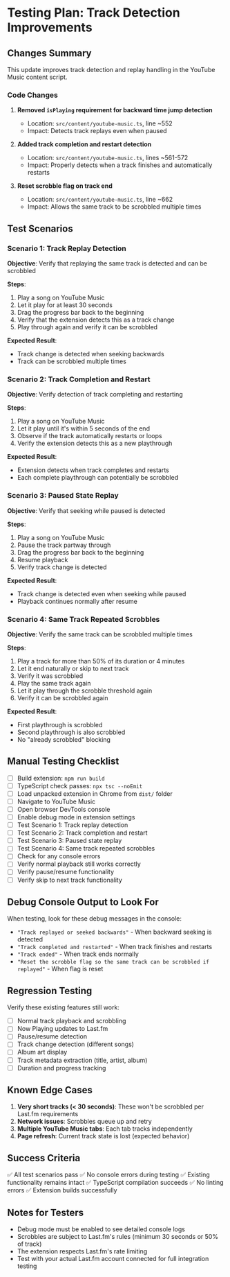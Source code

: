 # Testing Plan: Track Detection Improvements

## Changes Summary

This update improves track detection and replay handling in the YouTube Music content script.

### Code Changes

1. **Removed `isPlaying` requirement for backward time jump detection**
   - Location: `src/content/youtube-music.ts`, line ~552
   - Impact: Detects track replays even when paused

2. **Added track completion and restart detection**
   - Location: `src/content/youtube-music.ts`, lines ~561-572
   - Impact: Properly detects when a track finishes and automatically restarts

3. **Reset scrobble flag on track end**
   - Location: `src/content/youtube-music.ts`, line ~662
   - Impact: Allows the same track to be scrobbled multiple times

## Test Scenarios

### Scenario 1: Track Replay Detection
**Objective**: Verify that replaying the same track is detected and can be scrobbled

**Steps**:
1. Play a song on YouTube Music
2. Let it play for at least 30 seconds
3. Drag the progress bar back to the beginning
4. Verify that the extension detects this as a track change
5. Play through again and verify it can be scrobbled

**Expected Result**: 
- Track change is detected when seeking backwards
- Track can be scrobbled multiple times

### Scenario 2: Track Completion and Restart
**Objective**: Verify detection of track completing and restarting

**Steps**:
1. Play a song on YouTube Music
2. Let it play until it's within 5 seconds of the end
3. Observe if the track automatically restarts or loops
4. Verify the extension detects this as a new playthrough

**Expected Result**:
- Extension detects when track completes and restarts
- Each complete playthrough can potentially be scrobbled

### Scenario 3: Paused State Replay
**Objective**: Verify that seeking while paused is detected

**Steps**:
1. Play a song on YouTube Music
2. Pause the track partway through
3. Drag the progress bar back to the beginning
4. Resume playback
5. Verify track change is detected

**Expected Result**:
- Track change is detected even when seeking while paused
- Playback continues normally after resume

### Scenario 4: Same Track Repeated Scrobbles
**Objective**: Verify the same track can be scrobbled multiple times

**Steps**:
1. Play a track for more than 50% of its duration or 4 minutes
2. Let it end naturally or skip to next track
3. Verify it was scrobbled
4. Play the same track again
5. Let it play through the scrobble threshold again
6. Verify it can be scrobbled again

**Expected Result**:
- First playthrough is scrobbled
- Second playthrough is also scrobbled
- No "already scrobbled" blocking

## Manual Testing Checklist

- [ ] Build extension: `npm run build`
- [ ] TypeScript check passes: `npx tsc --noEmit`
- [ ] Load unpacked extension in Chrome from `dist/` folder
- [ ] Navigate to YouTube Music
- [ ] Open browser DevTools console
- [ ] Enable debug mode in extension settings
- [ ] Test Scenario 1: Track replay detection
- [ ] Test Scenario 2: Track completion and restart
- [ ] Test Scenario 3: Paused state replay
- [ ] Test Scenario 4: Same track repeated scrobbles
- [ ] Check for any console errors
- [ ] Verify normal playback still works correctly
- [ ] Verify pause/resume functionality
- [ ] Verify skip to next track functionality

## Debug Console Output to Look For

When testing, look for these debug messages in the console:

- `"Track replayed or seeked backwards"` - When backward seeking is detected
- `"Track completed and restarted"` - When track finishes and restarts
- `"Track ended"` - When track ends normally
- `"Reset the scrobble flag so the same track can be scrobbled if replayed"` - When flag is reset

## Regression Testing

Verify these existing features still work:

- [ ] Normal track playback and scrobbling
- [ ] Now Playing updates to Last.fm
- [ ] Pause/resume detection
- [ ] Track change detection (different songs)
- [ ] Album art display
- [ ] Track metadata extraction (title, artist, album)
- [ ] Duration and progress tracking

## Known Edge Cases

1. **Very short tracks (< 30 seconds)**: These won't be scrobbled per Last.fm requirements
2. **Network issues**: Scrobbles queue up and retry
3. **Multiple YouTube Music tabs**: Each tab tracks independently
4. **Page refresh**: Current track state is lost (expected behavior)

## Success Criteria

✅ All test scenarios pass
✅ No console errors during testing
✅ Existing functionality remains intact
✅ TypeScript compilation succeeds
✅ No linting errors
✅ Extension builds successfully

## Notes for Testers

- Debug mode must be enabled to see detailed console logs
- Scrobbles are subject to Last.fm's rules (minimum 30 seconds or 50% of track)
- The extension respects Last.fm's rate limiting
- Test with your actual Last.fm account connected for full integration testing

